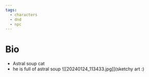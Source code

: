 ```yaml
---
tags:
  - characters
  - dnd
  - npc
---
```

# Bio
- Astral soup cat
- he is full of astral soup
![[20240124_113433.jpg]](sketchy art :)